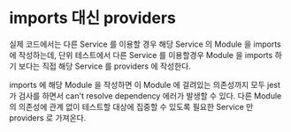 # imports 대신 providers

실제 코드에서는 다른 Service 를 이용할 경우 해당 Service 의 Module 을 imports 에 작성하는데, 단위 테스트에서 다른 Service 를 이용할경우 Module 을 imports 하기 보다는 직접 해당 Service 를 providers 에 작성한다.

imports 에 해당 Module 을 작성하면 이 Module 에 걸려있는 의존성까지 모두 jest 가 검사를 하면서 can't resolve dependency 에러가 발생할 수 있다. 다른 Module 의 의존성에 관계 없이 테스트할 대상에 집중할 수 있도록 필요한 Service 만 providers 로 가져온다.